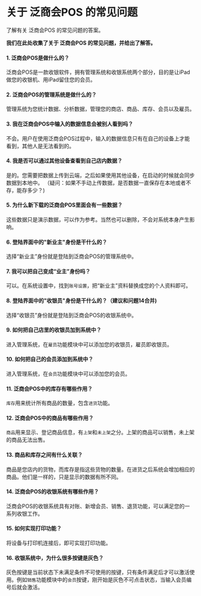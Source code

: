 # 关于 泛商会POS 的常见问题
了解有关 泛商会POS 的常见问题的答案。


**我们在此处收集了关于 泛商会POS 的常见问题，并给出了解答。**


#### 1. 泛商会POS是做什么的？
泛商会POS是一款收银软件，拥有管理系统和收银系统两个部分，目的是让iPad做您的收银机、用iPad留住您的会员。

#### 2. 泛商会POS的管理系统是做什么的？
管理系统为您统计数据、分析数据，管理您的商店、商品、库存、会员以及雇员。

#### 3. 我在泛商会POS中输入的数据信息会被别人看到吗？
不会。用户在使用泛商会POS过程中，输入的数据信息只有在自己的设备上才能看到，其他人是无法看到的。

#### 4. 我是否可以通过其他设备查看到自己店内数据？
是的。您需要把数据上传到云端，之后如果使用其他设备，在启动的时候就会同步数据到本地中。
（疑问：如果不手动上传数据，是否数据一直保存在本地或者不存，能存多少？)
#### 5. 为什么新下载的泛商会POS里面会有一些数据？
这些数据只是演示数据，可以作为参考。当然也可以删除，不会对系统本身产生影响。

#### 6. 登陆界面中的"新业主"身份是干什么的？
选择“新业主”身份就是登陆到泛商会POS的管理系统中。

#### 7. 我可以把自己变成“业主”身份吗？
可以。在系统设置中，找到`账号设置`，把“新业主”资料替换成您的个人资料即可。

#### 8. 登陆界面中的"收银员"身份是干什么的？（建议和问题14合并)
选择“收银员”身份就是登陆到泛商会POS的收银系统中。

#### 9. 如何把自己店里的收银员加到系统中？
进入管理系统，在`雇员`功能模块中可以添加您的收银员，雇员即收银员。

#### 10. 如何把自己的会员添加到系统中？
进入管理系统，在`会员`功能模块中可以添加您的会员。

#### 11. 泛商会POS中的库存有哪些作用？
`库存`用来统计所有商品的数量，包含`进货`功能。

#### 12. 泛商会POS中的商品有哪些作用？
`商品`用来显示、登记商品信息，有`上架`和`未上架`之分。上架的商品可以销售，未上架的商品无法出售。

#### 13. 商品和库存之间有什么关联？
商品是您店内的货物，而库存是指这些货物的数量。在进货之后系统会增加相应的商品。他们是一样的，只是显示的数据有所不同。

#### 14. 泛商会POS的收银系统有哪些作用？
泛商会POS的收银系统具有对账、新增会员、销售、退货功能，可以满足您的一系列收银工作。

#### 15. 如何实现打印功能？
将设备与打印机连接后，即可实现打印功能。

#### 16. 收银系统中，为什么很多按键是灰色？
灰色按键是当前状态下未满足条件不可使用的按键，只有条件满足后才可以激活使用。例如`销售`功能模块中的`会员`按键，刚开始是灰色不可点击状态，当输入会员编号后就会激活。
